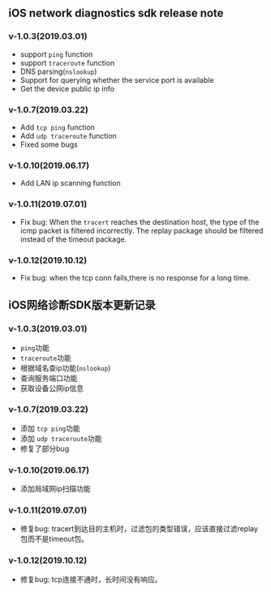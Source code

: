 ## iOS network diagnostics sdk release note

### v-1.0.3(2019.03.01)

* support `ping` function
* support `traceroute` function
* DNS parsing(`nslookup`)
* Support for querying whether the service port is available
* Get the device public ip info 


### v-1.0.7(2019.03.22)

* Add `tcp ping` function
* Add `udp traceroute` function
* Fixed some bugs

### v-1.0.10(2019.06.17)

* Add LAN ip scanning function

### v-1.0.11(2019.07.01)

* Fix bug: When the `tracert` reaches the destination host, the type of the icmp packet is filtered incorrectly. The replay package should be filtered instead of the timeout package.

### v-1.0.12(2019.10.12)

* Fix bug: when the tcp conn fails,there is no response for a long time.

## iOS网络诊断SDK版本更新记录

### v-1.0.3(2019.03.01)

* `ping`功能
* `traceroute`功能
* 根据域名查ip功能(`nslookup`)
* 查询服务端口功能
* 获取设备公网ip信息

### v-1.0.7(2019.03.22)

* 添加 `tcp ping`功能
* 添加 `udp traceroute`功能
* 修复了部分bug

### v-1.0.10(2019.06.17)

* 添加局域网ip扫描功能

### v-1.0.11(2019.07.01)

* 修复bug: tracert到达目的主机时，过滤包的类型错误，应该直接过滤replay包而不是timeout包。

### v-1.0.12(2019.10.12)

* 修复bug: tcp连接不通时，长时间没有响应。